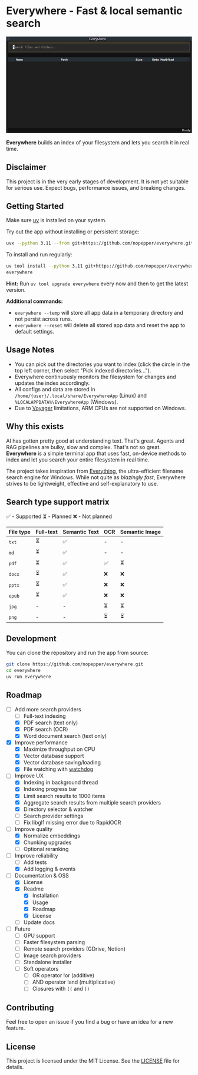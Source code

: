 # Everywhere - Fast & local semantic search

![Demo GIF](./docs/demo.gif)

**Everywhere** builds an index of your filesystem and lets you search it in real time.

## Disclaimer

This project is in the very early stages of development. It is not yet suitable for serious use. Expect bugs, performance issues, and breaking changes.

## Getting Started

Make sure [uv](https://docs.astral.sh/uv/getting-started/installation/) is installed on your system.

Try out the app without installing or persistent storage:

```bash
uvx --python 3.11 --from git+https://github.com/nopepper/everywhere.git everywhere --temp
```

To install and run regularly:

```bash
uv tool install --python 3.11 git+https://github.com/nopepper/everywhere.git
everywhere
```

**Hint:** Run `uv tool upgrade everywhere` every now and then to get the latest version.

**Additional commands:**

- `everywhere --temp` will store all app data in a temporary directory and not persist across runs.
- `everywhere --reset` will delete all stored app data and reset the app to default settings.

## Usage Notes

- You can pick out the directories you want to index (click the circle in the top left corner, then select "Pick indexed directories...").
- Everywhere continuously monitors the filesystem for changes and updates the index accordingly.
- All configs and data are stored in `/home/{user}/.local/share/EverywhereApp` (Linux) and `%LOCALAPPDATA%\EverywhereApp` (Windows).
- Due to [Voyager](https://github.com/spotify/voyager) limitations, ARM CPUs are not supported on Windows.

## Why this exists

AI has gotten pretty good at understanding text. That's great. Agents and RAG pipelines are bulky, slow and complex. That's not so great. **Everywhere** is a simple terminal app that uses fast, on-device methods to index and let you search your entire filesystem in real time.

The project takes inspiration from [Everything](https://www.voidtools.com/support/everything/), the ultra-efficient filename search engine for Windows. While not quite as _blazingly fast_, Everywhere strives to be lightweight, effective and self-explanatory to use.

## Search type support matrix

✅ - Supported
⏳ - Planned
❌ - Not planned

| File type | Full-text | Semantic Text | OCR | Semantic Image |
|-----------|------------------|---------------|-----|----------------|
| `txt` | ⏳ | ✅ | - | - |
| `md` | ⏳ | ✅ | - | - |
| `pdf` | ⏳ | ✅ | ✅ | ⏳ |
| `docx` | ⏳ | ✅ | ❌ | ❌ |
| `pptx` | ⏳ | ✅ | ❌ | ❌ |
| `epub` | ⏳ | ✅ | ❌ | ❌ |
| `jpg` | - | - | ⏳ | ⏳ |
| `png` | - | - | ⏳ | ⏳ |

## Development

You can clone the repository and run the app from source:

```bash
git clone https://github.com/nopepper/everywhere.git
cd everywhere
uv run everywhere
```

## Roadmap

- [ ] Add more search providers
  - [ ] Full-text indexing
  - [x] PDF search (text only)
  - [x] PDF search (OCR)
  - [x] Word document search (text only)
- [x] Improve performance
  - [x] Maximize throughput on CPU
  - [x] Vector database support
  - [x] Vector database saving/loading
  - [x] File watching with [watchdog](https://github.com/gorakhargosh/watchdog)
- [ ] Improve UX
  - [x] Indexing in background thread
  - [x] Indexing progress bar
  - [x] Limit search results to 1000 items
  - [x] Aggregate search results from multiple search providers
  - [x] Directory selector & watcher
  - [ ] Search provider settings
  - [ ] Fix libgl1 missing error due to RapidOCR
- [ ] Improve quality
  - [x] Normalize embeddings
  - [x] Chunking upgrades
  - [ ] Optional reranking
- [ ] Improve reliability
  - [ ] Add tests
  - [x] Add logging & events
- [ ] Documentation & OSS
  - [x] License
  - [x] Readme
    - [x] Installation
    - [x] Usage
    - [x] Roadmap
    - [x] License
  - [ ] Update docs
- [ ] Future
  - [ ] GPU support
  - [ ] Faster filesystem parsing
  - [ ] Remote search providers (GDrive, Notion)
  - [ ] Image search providers
  - [ ] Standalone installer
  - [ ] Soft operators
    - [ ] OR operator !or (additive)
    - [ ] AND operator !and (multiplicative)
    - [ ] Closures with `((` and `))`

## Contributing

Feel free to open an issue if you find a bug or have an idea for a new feature.

## License

This project is licensed under the MIT License. See the [LICENSE](./LICENSE) file for details.

